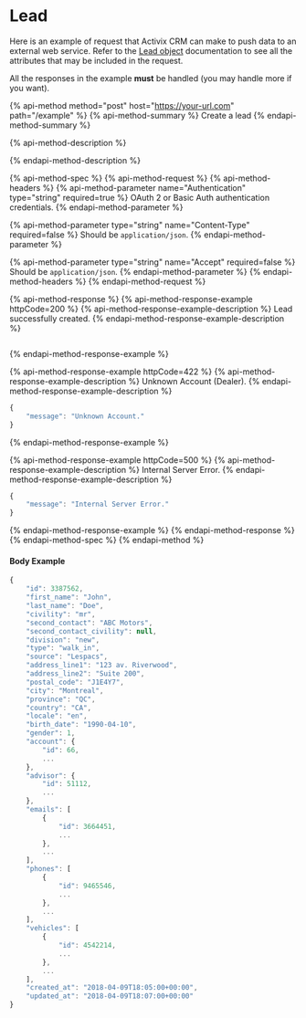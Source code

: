 # Lead

Here is an example of request that Activix CRM can make to push data to an external web service. Refer to the [Lead object](https://docs.crm.activix.ca/objects/lead) documentation to see all the attributes that may be included in the request.

All the responses in the example **must** be handled \(you may handle more if you want\).

{% api-method method="post" host="https://your-url.com" path="/example" %}
{% api-method-summary %}
Create a lead
{% endapi-method-summary %}

{% api-method-description %}

{% endapi-method-description %}

{% api-method-spec %}
{% api-method-request %}
{% api-method-headers %}
{% api-method-parameter name="Authentication" type="string" required=true %}
OAuth 2 or Basic Auth authentication credentials.
{% endapi-method-parameter %}

{% api-method-parameter type="string" name="Content-Type" required=false %}
Should be `application/json`.
{% endapi-method-parameter %}

{% api-method-parameter type="string" name="Accept" required=false %}
Should be `application/json`.
{% endapi-method-parameter %}
{% endapi-method-headers %}
{% endapi-method-request %}

{% api-method-response %}
{% api-method-response-example httpCode=200 %}
{% api-method-response-example-description %}
Lead successfully created.
{% endapi-method-response-example-description %}

```text

```
{% endapi-method-response-example %}

{% api-method-response-example httpCode=422 %}
{% api-method-response-example-description %}
Unknown Account \(Dealer\).
{% endapi-method-response-example-description %}

```javascript
{
    "message": "Unknown Account."
}
```
{% endapi-method-response-example %}

{% api-method-response-example httpCode=500 %}
{% api-method-response-example-description %}
Internal Server Error.
{% endapi-method-response-example-description %}

```javascript
{
    "message": "Internal Server Error."
}
```
{% endapi-method-response-example %}
{% endapi-method-response %}
{% endapi-method-spec %}
{% endapi-method %}

#### Body Example

```javascript
{
    "id": 3387562,
    "first_name": "John",
    "last_name": "Doe",
    "civility": "mr",
    "second_contact": "ABC Motors",
    "second_contact_civility": null,
    "division": "new",
    "type": "walk_in",
    "source": "Lespacs",
    "address_line1": "123 av. Riverwood",
    "address_line2": "Suite 200",
    "postal_code": "J1E4Y7",
    "city": "Montreal",
    "province": "QC",
    "country": "CA",
    "locale": "en",
    "birth_date": "1990-04-10",
    "gender": 1,
    "account": {
        "id": 66,
        ...
    },
    "advisor": {
        "id": 51112,
        ...
    },
    "emails": [
        {
            "id": 3664451,
            ...
        },
        ...
    ],
    "phones": [
        {
            "id": 9465546,
            ...
        },
        ...
    ],
    "vehicles": [
        {
            "id": 4542214,
            ...
        },
        ...
    ],
    "created_at": "2018-04-09T18:05:00+00:00",
    "updated_at": "2018-04-09T18:07:00+00:00"
}
```

